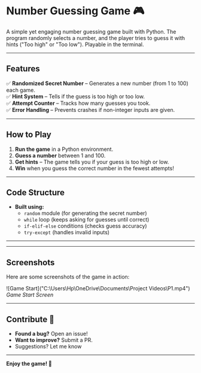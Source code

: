 # Number Guessing Game 🎮

A simple yet engaging number guessing game built with Python. The program randomly selects a number, and the player tries to guess it with hints ("Too high" or "Too low"). Playable in the terminal.

---

## **Features**
✅ **Randomized Secret Number** – Generates a new number (from 1 to 100) each game.  
✅ **Hint System** – Tells if the guess is too high or too low.  
✅ **Attempt Counter** – Tracks how many guesses you took.  
✅ **Error Handling** – Prevents crashes if non-integer inputs are given.  

---

## **How to Play**
1. **Run the game** in a Python environment.
2. **Guess a number** between 1 and 100.
3. **Get hints** – The game tells you if your guess is too high or low.
4. **Win** when you guess the correct number in the fewest attempts!


---

## **Code Structure**
- **Built using:**
  - `random` module (for generating the secret number)
  - `while` loop (keeps asking for guesses until correct)
  - `if-elif-else` conditions (checks guess accuracy)
  - `try-except` (handles invalid inputs)

---

---

## **Screenshots**
Here are some screenshots of the game in action:

![Game Start]("C:\Users\Hp\OneDrive\Documents\Project Videos\P1.mp4")
*Game Start Screen*


---

## **Contribute 🤝**
- **Found a bug?** Open an issue!
- **Want to improve?** Submit a PR.  
- Suggestions? Let me know

---  

**Enjoy the game! 🚀**  
